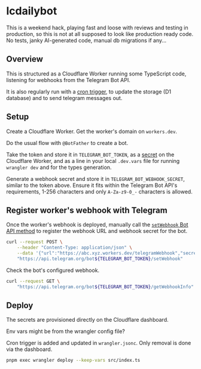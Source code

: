 # lcdailybot

This is a weekend hack, playing fast and loose with reviews and testing in production, so this is not at all supposed to look like production ready code.
No tests, janky AI-generated code, manual db migrations if any...

## Overview

This is structured as a Cloudflare Worker running some TypeScript code, listening for webhooks from the Telegram Bot API.

It is also regularly run with a [cron trigger](https://developers.cloudflare.com/workers/configuration/cron-triggers/), to update the storage (D1 database) and to send telegram messages out.

## Setup

Create a Cloudflare Worker.
Get the worker's domain on `workers.dev`.

Do the usual flow with `@BotFather` to create a bot.

Take the token and store it in `TELEGRAM_BOT_TOKEN`, as a [secret](https://developers.cloudflare.com/workers/configuration/secrets/) on the Cloudflare Worker, and as a line in your local `.dev.vars` file for running `wrangler dev` and for the types generation.

Generate a webhook secret and store it in `TELEGRAM_BOT_WEBHOOK_SECRET`, similar to the token above.
Ensure it fits within the Telegram Bot API's requirements, 1-256 characters and only `A-Za-z9-0_-` characters is allowed.

## Register worker's webhook with Telegram

Once the worker's webhook is deployed, manually call the [`setWebhook` Bot API method](https://core.telegram.org/bots/api#setwebhook) to register the webhook URL and webhook secret for the bot.

```bash
curl --request POST \
    --header "Content-Type: application/json" \
    --data '{"url":"https://abc.xyz.workers.dev/telegramWebhook","secret_token":"abcdef"}' \
    "https://api.telegram.org/bot${TELEGRAM_BOT_TOKEN}/setWebhook"
```

Check the bot's configured webhook.

```bash
curl --request GET \
    "https://api.telegram.org/bot${TELEGRAM_BOT_TOKEN}/getWebhookInfo"
```

## Deploy

The secrets are provisioned directly on the Cloudflare dashboard.

Env vars might be from the wrangler config file?

Cron trigger is added and updated in `wrangler.jsonc`.
Only removal is done via the dashboard.

```bash
pnpm exec wrangler deploy --keep-vars src/index.ts
```

